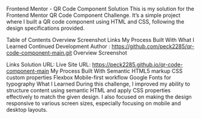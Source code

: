 Frontend Mentor - QR Code Component Solution
This is my solution for the Frontend Mentor QR Code Component Challenge. It’s a simple project where I built a QR code component using HTML and CSS, following the design specifications provided.

Table of Contents
Overview
Screenshot
Links
My Process
Built With
What I Learned
Continued Development
Author : https://github.com/peck2285/qr-code-component-main.git
Overview
Screenshot

Links
Solution URL: 
Live Site URL: https://peck2285.github.io/qr-code-component-main
My Process
Built With
Semantic HTML5 markup
CSS custom properties
Flexbox
Mobile-first workflow
Google Fonts for typography
What I Learned
During this challenge, I improved my ability to structure content using semantic HTML and apply CSS properties effectively to match the given design. I also focused on making the design responsive to various screen sizes, especially focusing on mobile and desktop layouts.